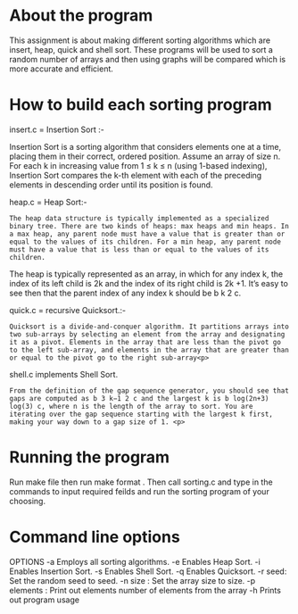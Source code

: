 # About the program
<p>This assignment is about making different sorting algorithms which are insert, heap, quick and shell sort. These programs will be used to sort a random number of arrays and then using graphs will be compared which is more accurate and efficient.<p>

# How to build each sorting program

<p>insert.c = Insertion Sort :-

Insertion Sort is a sorting algorithm that considers elements one at a time, placing them in their correct, ordered position.  Assume an array of size n. For each k in increasing value from 1 ≤ k ≤ n (using 1-based indexing), Insertion Sort compares the k-th element with each of the preceding elements in descending order until its position is found.<p>

<p>heap.c = Heap Sort:-

	The heap data structure is typically implemented as a specialized binary tree. There are two kinds of heaps: max heaps and min heaps. In a max heap, any parent node must have a value that is greater than or equal to the values of its children. For a min heap, any parent node must have a value that is less than or equal to the values of its children.

 The heap is typically represented as an array, in which for any index k, the index of its left child is 2k and the index of its right child is 2k +1. It’s easy to see then that the parent index of any index k should be b k 2 c. <p>

 <p>quick.c = recursive Quicksort.:- 

	Quicksort is a divide-and-conquer algorithm. It partitions arrays into two sub-arrays by selecting an element from the array and designating it as a pivot. Elements in the array that are less than the pivot go to the left sub-array, and elements in the array that are greater than or equal to the pivot go to the right sub-array<p>

<p> shell.c implements Shell Sort. 

	From the definition of the gap sequence generator, you should see that gaps are computed as b 3 k−1 2 c and the largest k is b log(2n+3) log(3) c, where n is the length of the array to sort. You are iterating over the gap sequence starting with the largest k first, making your way down to a gap size of 1. <p>

# Running the program

<p> Run make file then run make format . Then call sorting.c and type in the commands to input required feilds and run the sorting program of your choosing.

# Command line options

 <p>OPTIONS
                -a   Employs all sorting algorithms.
                -e   Enables Heap Sort.
                -i   Enables Insertion Sort.
                -s  Enables Shell Sort.
                -q  Enables Quicksort.
                -r  seed: Set the random seed to seed.
                -n  size : Set the array size to size.
                -p  elements : Print out elements number of elements from the array
                -h  Prints out program usage
<p>


